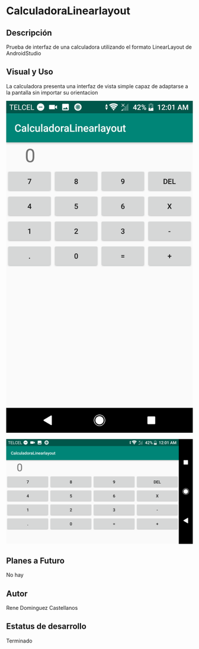 # CalculadoraLinearlayout

## Descripción
Prueba de interfaz de una calculadora utilizando el formato LinearLayout de AndroidStudio

## Visual y Uso
La calculadora presenta una interfaz de vista simple capaz de adaptarse a la pantalla sin importar su orientacion
  
![](https://raw.githubusercontent.com/ReneDoca/CalculadoraLinearlayout/master/Screenshot_20191219-000140(1).png)

![](https://raw.githubusercontent.com/ReneDoca/CalculadoraLinearlayout/master/Screenshot_20191219-000151.png)


## Planes a Futuro
No hay
## Autor
Rene Dominguez Castellanos
## Estatus de desarrollo
Terminado
